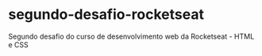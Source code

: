 # segundo-desafio-rocketseat
Segundo desafio do curso de desenvolvimento web da Rocketseat - HTML e CSS
